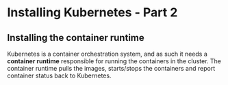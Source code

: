 # Installing Kubernetes - Part 2

## Installing the container runtime
Kubernetes is a container orchestration system, and as such it needs a **container runtime** responsible for running the containers in the cluster. The container runtime pulls the images, starts/stops the containers and report container status back to Kubernetes.

